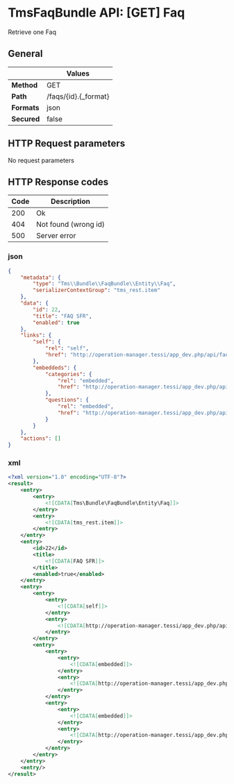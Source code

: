 TmsFaqBundle API: [GET] Faq
===========================

Retrieve one Faq


## General
|             | Values
|-------------|-------
| **Method**  | GET
| **Path**    | /faqs/{id}.{_format}
| **Formats** | json|xml
| **Secured** | false

## HTTP Request parameters
No request parameters

## HTTP Response codes
| Code | Description
|------|------------
| 200  | Ok
| 404  | Not found (wrong id)
| 500  | Server error

### json
```json
{
    "metadata": {
        "type": "Tms\\Bundle\\FaqBundle\\Entity\\Faq",
        "serializerContextGroup": "tms_rest.item"
    },
    "data": {
        "id": 22,
        "title": "FAQ SFR",
        "enabled": true
    },
    "links": {
        "self": {
            "rel": "self",
            "href": "http://operation-manager.tessi/app_dev.php/api/faqs/22"
        },
        "embeddeds": {
            "categories": {
                "rel": "embedded",
                "href": "http://operation-manager.tessi/app_dev.php/api/faqs/22/questioncategories"
            },
            "questions": {
                "rel": "embedded",
                "href": "http://operation-manager.tessi/app_dev.php/api/faqs/22/questions"
            }
        }
    },
    "actions": []
}
```

### xml
```xml
<?xml version="1.0" encoding="UTF-8"?>
<result>
    <entry>
        <entry>
            <![CDATA[Tms\Bundle\FaqBundle\Entity\Faq]]>
        </entry>
        <entry>
            <![CDATA[tms_rest.item]]>
        </entry>
    </entry>
    <entry>
        <id>22</id>
        <title>
            <![CDATA[FAQ SFR]]>
        </title>
        <enabled>true</enabled>
    </entry>
    <entry>
        <entry>
            <entry>
                <![CDATA[self]]>
            </entry>
            <entry>
                <![CDATA[http://operation-manager.tessi/app_dev.php/api/faqs/22.xml]]>
            </entry>
        </entry>
        <entry>
            <entry>
                <entry>
                    <![CDATA[embedded]]>
                </entry>
                <entry>
                    <![CDATA[http://operation-manager.tessi/app_dev.php/api/faqs/22/questioncategories.xml]]>
                </entry>
            </entry>
            <entry>
                <entry>
                    <![CDATA[embedded]]>
                </entry>
                <entry>
                    <![CDATA[http://operation-manager.tessi/app_dev.php/api/faqs/22/questions.xml]]>
                </entry>
            </entry>
        </entry>
    </entry>
    <entry/>
</result>
```